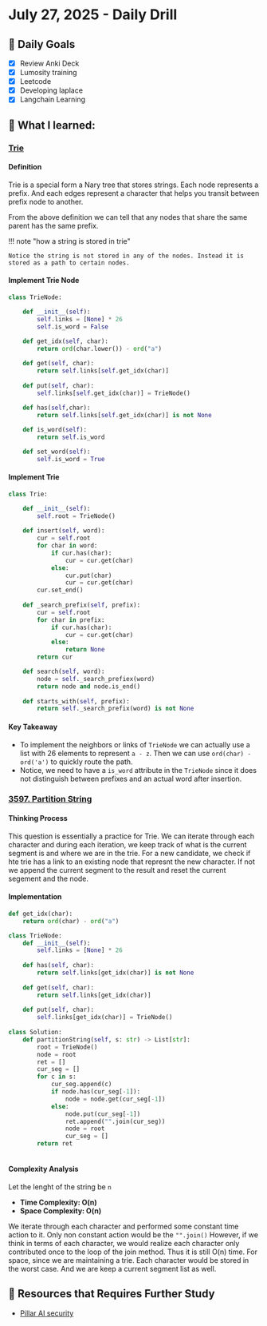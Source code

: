 # July 27, 2025 - Daily Drill

## 🎯 Daily Goals

- [x] Review Anki Deck
- [x] Lumosity training
- [x] Leetcode
- [x] Developing laplace
- [x] Langchain Learning

## 📝 What I learned:

### [Trie](https://leetcode.com/explore/learn/card/trie/150/introduction-to-trie/1045/) 

#### Definition

Trie is a special form a Nary tree that stores strings. Each node represents a prefix. And each edges represent a character that helps you transit between prefix node to another. 

From the above definition we can tell that any nodes that share the same parent has the same prefix.

!!! note "how a string is stored in trie"

    Notice the string is not stored in any of the nodes. Instead it is stored as a path to certain nodes.

#### Implement Trie Node

```python
class TrieNode:

    def __init__(self):
        self.links = [None] * 26
        self.is_word = False
    
    def get_idx(self, char):
        return ord(char.lower()) - ord("a")

    def get(self, char):
        return self.links[self.get_idx(char)]
    
    def put(self, char):
        self.links[self.get_idx(char)] = TrieNode()
    
    def has(self,char):
        return self.links[self.get_idx(char)] is not None

    def is_word(self):
        return self.is_word

    def set_word(self):
        self.is_word = True
```

#### Implement Trie

```python
class Trie:

    def __init__(self):
        self.root = TrieNode()
    
    def insert(self, word):
        cur = self.root
        for char in word:
            if cur.has(char):
                cur = cur.get(char)
            else:
                cur.put(char)
                cur = cur.get(char)
        cur.set_end()
    
    def _search_prefix(self, prefix):
        cur = self.root
        for char in prefix:
            if cur.has(char):
                cur = cur.get(char)
            else:
                return None
        return cur

    def search(self, word):
        node = self._search_prefiex(word)
        return node and node.is_end()
    
    def starts_with(self, prefix):
        return self._search_prefix(word) is not None
```

#### Key Takeaway

- To implement the neighbors or links of `TrieNode` we can actually use a list with 26 elements to represent `a - z`. Then we can use `ord(char) - ord('a')` to quickly route the path. 
- Notice, we need to have a `is_word` attribute in the `TrieNode` since it does not distinguish between prefixes and an actual word after insertion.

### [3597. Partition String ](https://leetcode.com/problems/partition-string/description/?envType=company&envId=google&favoriteSlug=google-thirty-days)


#### Thinking Process

This question is essentially a practice for Trie. We can iterate through each character and during each iteration, we keep track of what is the current segment is and where we are in the trie. For a new candidate, we check if hte trie has a link to an existing node that represnt the new character. If not we append the current segment to the result and reset the current segement and the node.

#### Implementation

```python
def get_idx(char):
    return ord(char) - ord("a")

class TrieNode:
    def __init__(self):
        self.links = [None] * 26
    
    def has(self, char):
        return self.links[get_idx(char)] is not None
    
    def get(self, char):
        return self.links[get_idx(char)]
    
    def put(self, char):
        self.links[get_idx(char)] = TrieNode()
    
class Solution:
    def partitionString(self, s: str) -> List[str]:
        root = TrieNode()
        node = root
        ret = []
        cur_seg = []
        for c in s:
            cur_seg.append(c)
            if node.has(cur_seg[-1]):
                node = node.get(cur_seg[-1])
            else:
                node.put(cur_seg[-1])
                ret.append("".join(cur_seg))
                node = root
                cur_seg = []
        return ret
        
```

#### Complexity Analysis

Let the lenght of the string be `n`

- **Time Complexity: O(n)**
- **Space Complexity: O(n)**

We iterate through each character and performed some constant time action to it. Only non constant action would be the `"".join()` However, if we think in terms of each character, we would realize each character only contributed once to the loop of the join method. Thus it is still O(n) time. For space, since we are maintaining a trie. Each character would be stored in the worst case. And we are keep a current segment list as well.


## 🚀 Resources that Requires Further Study

- [Pillar AI security](https://thehackernews.com/2025/07/product-walkthrough-look-inside-pillars.html)

